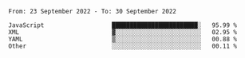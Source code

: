 <!--START_SECTION:waka-->

```text
From: 23 September 2022 - To: 30 September 2022

JavaScript                   ████████████████████████░   95.99 %
XML                          ▓░░░░░░░░░░░░░░░░░░░░░░░░   02.95 %
YAML                         ▒░░░░░░░░░░░░░░░░░░░░░░░░   00.88 %
Other                        ░░░░░░░░░░░░░░░░░░░░░░░░░   00.11 %
```

<!--END_SECTION:waka-->
